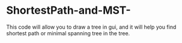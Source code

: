 # ShortestPath-and-MST-
This code will allow you to draw a tree in gui, and it will help you find shortest path or minimal spanning tree in the tree.
